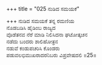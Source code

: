 +++
title = "025 ನುಡಿದ ಸಮಯಕೆ"

+++
ನುಡಿದ ಸಮಯಕೆ ತನ್ನ ರಮಣಿಯ  
ನೊಡಬಡಿಸಿ ಹೈಡಿಂಬ ರಾಜ್ಯದ  
ವೊಡೆತನವ ನೆರೆ ಮಾಡಿ ನಿಲಿಸಿದನಾ ಘಟೋತ್ಕಚನ   
ನಡೆದು ಬಂದರು ಶಾಲಿಹೋತ್ರನ  
ನಡುವೆ ಕಂಡುಪಚರಿಸಿ ಕೊಂಡರು  
ಪಡುವಲಭಿಮುಖರಾದರನಿಬರು ವಿಪ್ರವೇಷದಲಿ     ॥25॥